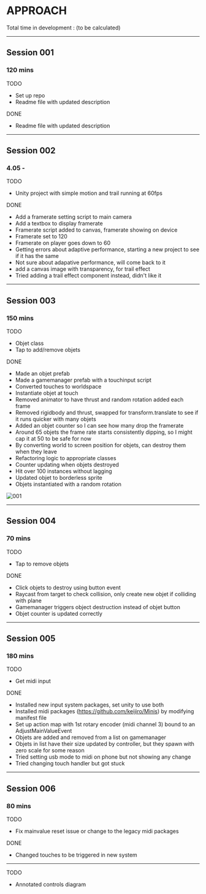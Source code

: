 # APPROACH

Total time in development : (to be calculated)

---

## Session 001
### 120 mins

TODO
- Set up repo
- Readme file with updated description

DONE
- Readme file with updated description

---

## Session 002
### 4.05 -

TODO
- Unity project with simple motion and trail running at 60fps

DONE
- Add a framerate setting script to main camera
- Add a textbox to display framerate
- Framerate script added to canvas, framerate showing on device
- Framerate set to 120
- Framerate on player goes down to 60
- Getting errors about adaptive performance, starting a new project to see if it has the same
- Not sure about adapative performance, will come back to it
- add a canvas image with transparency, for trail effect
- Tried adding a trail effect component instead, didn't like it

---

## Session 003
### 150 mins

TODO
- Objet class
- Tap to add/remove objets

DONE
- Made an objet prefab
- Made a gamemanager prefab with a touchinput script
- Converted touches to worldspace
- Instantiate objet at touch
- Removed animator to have thrust and random rotation added each frame
- Removed rigidbody and thrust, swapped for transform.translate to see if it runs quicker with many objets
- Added an objet counter so I can see how many drop the framerate
- Around 65 objets the frame rate starts consistently dipping, so I might cap it at 50 to be safe for now
- By converting world to screen position for objets, can destroy them when they leave
- Refactoring logic to appropriate classes
- Counter updating when objets destroyed
- Hit over 100 instances without lagging
- Updated objet to borderless sprite
- Objets instantiated with a random rotation

![001](WIP/001.gif)

---

## Session 004
### 70 mins

TODO
- Tap to remove objets

DONE
- Click objets to destroy using button event
- Raycast from target to check collision, only create new objet if colliding with plane
- Gamemanager triggers object destruction instead of objet button
- Objet counter is updated correctly

---

## Session 005
### 180 mins

TODO
- Get midi input

DONE
- Installed new input system packages, set unity to use both
- Installed midi packages (https://github.com/keijiro/Minis) by modifying manifest file
- Set up action map with 1st rotary encoder (midi channel 3) bound to an AdjustMainValueEvent
- Objets are added and removed from a list on gamemanager
- Objets in list have their size updated by controller, but they spawn with zero scale for some reason
- Tried setting usb mode to midi on phone but not showing any change
- Tried changing touch handler but got stuck

---

## Session 006
### 80 mins

TODO
- Fix mainvalue reset issue or change to the legacy midi packages

DONE
- Changed touches to be triggered in new system

---

TODO
- Annotated controls diagram